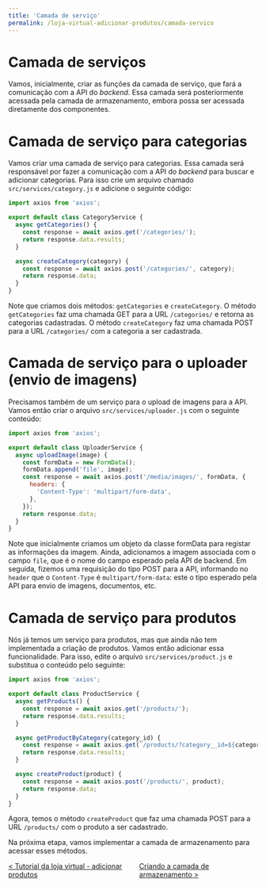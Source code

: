 ```yaml
---
title: 'Camada de serviço'
permalink: /loja-virtual-adicionar-produtos/camada-servico
---
```


# Camada de serviços

Vamos, inicialmente, criar as funções da camada de serviço, que fará a comunicação com a API do _backend_. Essa camada será posteriormente acessada pela camada de armazenamento, embora possa ser acessada diretamente dos componentes.

# Camada de serviço para categorias

Vamos criar uma camada de serviço para categorias. Essa camada será responsável por fazer a comunicação com a API do _backend_ para buscar e adicionar categorias. Para isso crie um arquivo chamado `src/services/category.js` e adicione o seguinte código:

```javascript
import axios from 'axios';

export default class CategoryService {
  async getCategories() {
    const response = await axios.get('/categories/');
    return response.data.results;
  }

  async createCategory(category) {
    const response = await axios.post('/categories/', category);
    return response.data;
  }
}
```

Note que criamos dois métodos: `getCategories` e `createCategory`. O método `getCategories` faz uma chamada GET para a URL `/categories/` e retorna as categorias cadastradas. O método `createCategory` faz uma chamada POST para a URL `/categories/` com a categoria a ser cadastrada.

# Camada de serviço para o uploader (envio de imagens)

Precisamos também de um serviço para o upload de imagens para a API. Vamos então criar o arquivo `src/services/uploader.js` com o seguinte conteúdo:

```javascript
import axios from 'axios';

export default class UploaderService {
  async uploadImage(image) {
    const formData = new FormData();
    formData.append('file', image);
    const response = await axios.post('/media/images/', formData, {
      headers: {
        'Content-Type': 'multipart/form-data',
      },
    });
    return response.data;
  }
}
```

Note que inicialmente criamos um objeto da classe formData para registar as informações da imagem. Ainda, adicionamos a imagem associada com o campo `file`, que é o nome do campo esperado pela API de backend. Em seguida, fizemos uma requisição do tipo POST para a API, informando no `header` que o `Content-Type` é `multipart/form-data`: este o tipo esperado pela API para envio de imagens, documentos, etc.

# Camada de serviço para produtos

Nós já temos um serviço para produtos, mas que ainda não tem implementada a criação de produtos. Vamos então adicionar essa funcionalidade. Para isso, edite o arquivo `src/services/product.js` e substitua o conteúdo pelo seguinte:

```javascript
import axios from 'axios';

export default class ProductService {
  async getProducts() {
    const response = await axios.get('/products/');
    return response.data.results;
  }

  async getProductByCategory(category_id) {
    const response = await axios.get(`/products/?category__id=${category_id}`);
    return response.data.results;
  }

  async createProduct(product) {
    const response = await axios.post('/products/', product);
    return response.data;
  }
}
```

Agora, temos o método `createProduct` que faz uma chamada POST para a URL `/products/` com o produto a ser cadastrado.

Na próxima etapa, vamos implementar a camada de armazenamento para acessar esses métodos.

<span style="display: flex; justify-content: space-between;"><span>[&lt; Tutorial da loja virtual - adicionar produtos](. 'Voltar')</span><span>[Criando a camada de armazenamento &gt;](camada-armazenamento.html 'Próximo')</span></span>
